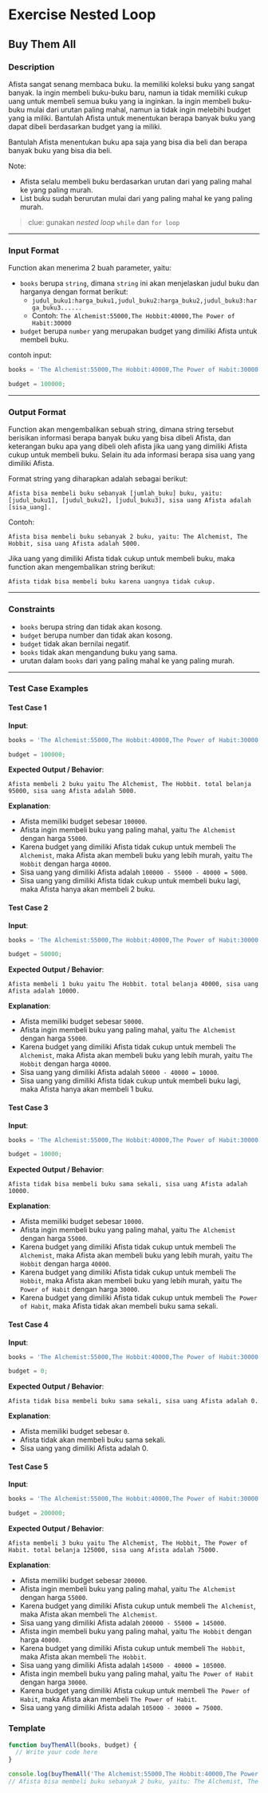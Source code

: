 # Exercise Nested Loop

## Buy Them All

### Description

Afista sangat senang membaca buku. Ia memiliki koleksi buku yang sangat banyak. Ia ingin membeli buku-buku baru, namun ia tidak memiliki cukup uang untuk membeli semua buku yang ia inginkan. Ia ingin membeli buku-buku mulai dari urutan paling mahal, namun ia tidak ingin melebihi budget yang ia miliki. Bantulah Afista untuk menentukan berapa banyak buku yang dapat dibeli berdasarkan budget yang ia miliki.

Bantulah Afista menentukan buku apa saja yang bisa dia beli dan berapa banyak buku yang bisa dia beli.

Note:

- Afista selalu membeli buku berdasarkan urutan dari yang paling mahal ke yang paling murah.
- List buku sudah berurutan mulai dari yang paling mahal ke yang paling murah.

> clue: gunakan _nested loop_ `while` dan `for loop`

---

### Input Format

Function akan menerima 2 buah parameter, yaitu:

- `books` berupa `string`, dimana `string` ini akan menjelaskan judul buku dan harganya dengan format berikut:
  - `judul_buku1:harga_buku1,judul_buku2:harga_buku2,judul_buku3:harga_buku3......`
  - Contoh: `The Alchemist:55000,The Hobbit:40000,The Power of Habit:30000`
- `budget` berupa `number` yang merupakan budget yang dimiliki Afista untuk membeli buku.

contoh input:

```javascript
books = 'The Alchemist:55000,The Hobbit:40000,The Power of Habit:30000';

budget = 100000;
```

---

### Output Format

Function akan mengembalikan sebuah string, dimana string tersebut berisikan informasi berapa banyak buku yang bisa dibeli Afista, dan keterangan buku apa yang dibeli oleh afista jika uang yang dimiliki Afista cukup untuk membeli buku. Selain itu ada informasi berapa sisa uang yang dimiliki Afista.

Format string yang diharapkan adalah sebagai berikut:

```text
Afista bisa membeli buku sebanyak [jumlah_buku] buku, yaitu: [judul_buku1], [judul_buku2], [judul_buku3], sisa uang Afista adalah [sisa_uang].
```

Contoh:

```text
Afista bisa membeli buku sebanyak 2 buku, yaitu: The Alchemist, The Hobbit, sisa uang Afista adalah 5000.
```

Jika uang yang dimiliki Afista tidak cukup untuk membeli buku, maka function akan mengembalikan string berikut:

```text
Afista tidak bisa membeli buku karena uangnya tidak cukup.
```

---

### Constraints

- `books` berupa string dan tidak akan kosong.
- `budget` berupa number dan tidak akan kosong.
- `budget` tidak akan bernilai negatif.
- `books` tidak akan mengandung buku yang sama.
- urutan dalam `books` dari yang paling mahal ke yang paling murah.

---

### Test Case Examples

#### Test Case 1

**Input**:

```javascript
books = 'The Alchemist:55000,The Hobbit:40000,The Power of Habit:30000';

budget = 100000;
```

**Expected Output / Behavior**:

```text
Afista membeli 2 buku yaitu The Alchemist, The Hobbit. total belanja 95000, sisa uang Afista adalah 5000.
```

**Explanation**:

- Afista memiliki budget sebesar `100000`.
- Afista ingin membeli buku yang paling mahal, yaitu `The Alchemist` dengan harga `55000`.
- Karena budget yang dimiliki Afista tidak cukup untuk membeli `The Alchemist`, maka Afista akan membeli buku yang lebih murah, yaitu `The Hobbit` dengan harga `40000`.
- Sisa uang yang dimiliki Afista adalah `100000 - 55000 - 40000 = 5000`.
- Sisa uang yang dimiliki Afista tidak cukup untuk membeli buku lagi, maka Afista hanya akan membeli 2 buku.

#### Test Case 2

**Input**:

```javascript
books = 'The Alchemist:55000,The Hobbit:40000,The Power of Habit:30000';

budget = 50000;
```

**Expected Output / Behavior**:

```text
Afista membeli 1 buku yaitu The Hobbit. total belanja 40000, sisa uang Afista adalah 10000.
```

**Explanation**:

- Afista memiliki budget sebesar `50000`.
- Afista ingin membeli buku yang paling mahal, yaitu `The Alchemist` dengan harga `55000`.
- Karena budget yang dimiliki Afista tidak cukup untuk membeli `The Alchemist`, maka Afista akan membeli buku yang lebih murah, yaitu `The Hobbit` dengan harga `40000`.
- Sisa uang yang dimiliki Afista adalah `50000 - 40000 = 10000`.
- Sisa uang yang dimiliki Afista tidak cukup untuk membeli buku lagi, maka Afista hanya akan membeli 1 buku.

#### Test Case 3

**Input**:

```javascript
books = 'The Alchemist:55000,The Hobbit:40000,The Power of Habit:30000';

budget = 10000;
```

**Expected Output / Behavior**:

```text
Afista tidak bisa membeli buku sama sekali, sisa uang Afista adalah 10000.
```

**Explanation**:

- Afista memiliki budget sebesar `10000`.
- Afista ingin membeli buku yang paling mahal, yaitu `The Alchemist` dengan harga `55000`.
- Karena budget yang dimiliki Afista tidak cukup untuk membeli `The Alchemist`, maka Afista akan membeli buku yang lebih murah, yaitu `The Hobbit` dengan harga `40000`.
- Karena budget yang dimiliki Afista tidak cukup untuk membeli `The Hobbit`, maka Afista akan membeli buku yang lebih murah, yaitu `The Power of Habit` dengan harga `30000`.
- Karena budget yang dimiliki Afista tidak cukup untuk membeli `The Power of Habit`, maka Afista tidak akan membeli buku sama sekali.

#### Test Case 4

**Input**:

```javascript
books = 'The Alchemist:55000,The Hobbit:40000,The Power of Habit:30000';

budget = 0;
```

**Expected Output / Behavior**:

```text
Afista tidak bisa membeli buku sama sekali, sisa uang Afista adalah 0.
```

**Explanation**:

- Afista memiliki budget sebesar `0`.
- Afista tidak akan membeli buku sama sekali.
- Sisa uang yang dimiliki Afista adalah 0.

#### Test Case 5

**Input**:

```javascript
books = 'The Alchemist:55000,The Hobbit:40000,The Power of Habit:30000';

budget = 200000;
```

**Expected Output / Behavior**:

```text
Afista membeli 3 buku yaitu The Alchemist, The Hobbit, The Power of Habit. total belanja 125000, sisa uang Afista adalah 75000.
```

**Explanation**:

- Afista memiliki budget sebesar `200000`.
- Afista ingin membeli buku yang paling mahal, yaitu `The Alchemist` dengan harga `55000`.
- Karena budget yang dimiliki Afista cukup untuk membeli `The Alchemist`, maka Afista akan membeli `The Alchemist`.
- Sisa uang yang dimiliki Afista adalah `200000 - 55000 = 145000`.
- Afista ingin membeli buku yang paling mahal, yaitu `The Hobbit` dengan harga `40000`.
- Karena budget yang dimiliki Afista cukup untuk membeli `The Hobbit`, maka Afista akan membeli `The Hobbit`.
- Sisa uang yang dimiliki Afista adalah `145000 - 40000 = 105000`.
- Afista ingin membeli buku yang paling mahal, yaitu `The Power of Habit` dengan harga `30000`.
- Karena budget yang dimiliki Afista cukup untuk membeli `The Power of Habit`, maka Afista akan membeli `The Power of Habit`.
- Sisa uang yang dimiliki Afista adalah `105000 - 30000 = 75000`.

### Template

```javascript
function buyThemAll(books, budget) {
  // Write your code here
}

console.log(buyThemAll('The Alchemist:55000,The Hobbit:40000,The Power of Habit:30000', 100000));
// Afista bisa membeli buku sebanyak 2 buku, yaitu: The Alchemist, The Hobbit, sisa uang Afista adalah 5000.
```
